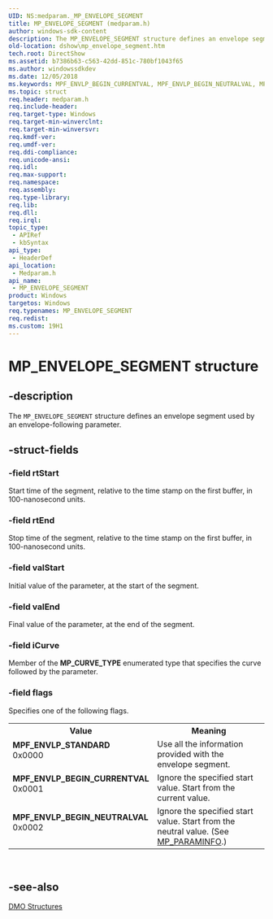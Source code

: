 ```yaml
---
UID: NS:medparam._MP_ENVELOPE_SEGMENT
title: MP_ENVELOPE_SEGMENT (medparam.h)
author: windows-sdk-content
description: The MP_ENVELOPE_SEGMENT structure defines an envelope segment used by an envelope-following parameter.
old-location: dshow\mp_envelope_segment.htm
tech.root: DirectShow
ms.assetid: b7386b63-c563-42dd-851c-780bf1043f65
ms.author: windowssdkdev
ms.date: 12/05/2018
ms.keywords: MPF_ENVLP_BEGIN_CURRENTVAL, MPF_ENVLP_BEGIN_NEUTRALVAL, MPF_ENVLP_STANDARD, MP_ENVELOPEStructure, MP_ENVELOPE_SEGMENT, MP_ENVELOPE_SEGMENT structure [DirectShow], dshow.mp_envelope_segment, medparam/MP_ENVELOPE_SEGMENT
ms.topic: struct
req.header: medparam.h
req.include-header: 
req.target-type: Windows
req.target-min-winverclnt: 
req.target-min-winversvr: 
req.kmdf-ver: 
req.umdf-ver: 
req.ddi-compliance: 
req.unicode-ansi: 
req.idl: 
req.max-support: 
req.namespace: 
req.assembly: 
req.type-library: 
req.lib: 
req.dll: 
req.irql: 
topic_type:
 - APIRef
 - kbSyntax
api_type:
 - HeaderDef
api_location:
 - Medparam.h
api_name:
 - MP_ENVELOPE_SEGMENT
product: Windows
targetos: Windows
req.typenames: MP_ENVELOPE_SEGMENT
req.redist: 
ms.custom: 19H1
---
```


# MP_ENVELOPE_SEGMENT structure


## -description



The <code>MP_ENVELOPE_SEGMENT</code> structure defines an envelope segment used by an envelope-following parameter.




## -struct-fields




### -field rtStart

Start time of the segment, relative to the time stamp on the first buffer, in 100-nanosecond units.


### -field rtEnd

Stop time of the segment, relative to the time stamp on the first buffer, in 100-nanosecond units.


### -field valStart

Initial value of the parameter, at the start of the segment.


### -field valEnd

Final value of the parameter, at the end of the segment.


### -field iCurve

Member of the <b>MP_CURVE_TYPE</b> enumerated type that specifies the curve followed by the parameter.


### -field flags

Specifies one of the following flags.

<table>
<tr>
<th>Value</th>
<th>Meaning</th>
</tr>
<tr>
<td width="40%"><a id="MPF_ENVLP_STANDARD"></a><a id="mpf_envlp_standard"></a><dl>
<dt><b>MPF_ENVLP_STANDARD</b></dt>
<dt>0x0000</dt>
</dl>
</td>
<td width="60%">
Use all the information provided with the envelope segment.

</td>
</tr>
<tr>
<td width="40%"><a id="MPF_ENVLP_BEGIN_CURRENTVAL"></a><a id="mpf_envlp_begin_currentval"></a><dl>
<dt><b>MPF_ENVLP_BEGIN_CURRENTVAL</b></dt>
<dt>0x0001</dt>
</dl>
</td>
<td width="60%">
Ignore the specified start value. Start from the current value.

</td>
</tr>
<tr>
<td width="40%"><a id="MPF_ENVLP_BEGIN_NEUTRALVAL"></a><a id="mpf_envlp_begin_neutralval"></a><dl>
<dt><b>MPF_ENVLP_BEGIN_NEUTRALVAL</b></dt>
<dt>0x0002</dt>
</dl>
</td>
<td width="60%">
Ignore the specified start value. Start from the neutral value. (See <a href="https://msdn.microsoft.com/en-us/library/Dd390745(v=VS.85).aspx">MP_PARAMINFO</a>.)

</td>
</tr>
</table>
 


## -see-also




<a href="https://msdn.microsoft.com/82c8ea74-1c5e-4370-9075-6db2ed6b2c91">DMO Structures</a>
 

 

